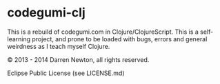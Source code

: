 codegumi-clj
============

This is a rebuild of codegumi.com in Clojure/ClojureScript. This is a self-learning project, and prone to be loaded with bugs, errors and general weirdness as I teach myself Clojure.

&copy; 2013 - 2014 Darren Newton, all rights reserved.

Eclipse Public License (see LICENSE.md)
